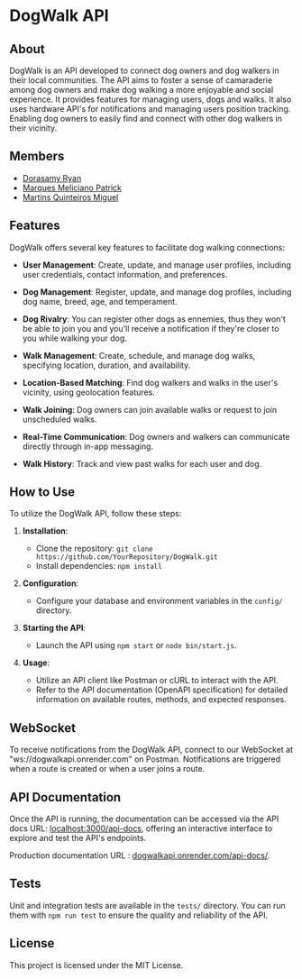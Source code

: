 # DogWalk API

## About

DogWalk is an API developed to connect dog owners and dog walkers in their local communities. The API aims to foster a sense of camaraderie among dog owners and make dog walking a more enjoyable and social experience. It provides features for managing users, dogs and walks. It also uses hardware API's for notifications and managing users position tracking.
Enabling dog owners to easily find and connect with other dog walkers in their vicinity.

## Members

- [Dorasamy Ryan](https://github.com/tupidix)
- [Marques Meliciano Patrick](https://github.com/PatrickMarques24)
- [Martins Quinteiros Miguel](https://github.com/quinteirosm)

## Features

DogWalk offers several key features to facilitate dog walking connections:

- **User Management**: Create, update, and manage user profiles, including user credentials, contact information, and preferences.

- **Dog Management**: Register, update, and manage dog profiles, including dog name, breed, age, and temperament.

- **Dog Rivalry**: You can register other dogs as ennemies, thus they won't be able to join you and you'll receive a notification if they're closer to you while walking your dog.

- **Walk Management**: Create, schedule, and manage dog walks, specifying location, duration, and availability.

- **Location-Based Matching**: Find dog walkers and walks in the user's vicinity, using geolocation features.

- **Walk Joining**: Dog owners can join available walks or request to join unscheduled walks.

- **Real-Time Communication**: Dog owners and walkers can communicate directly through in-app messaging.

- **Walk History**: Track and view past walks for each user and dog.

## How to Use

To utilize the DogWalk API, follow these steps:

1. **Installation**:

   - Clone the repository: `git clone https://github.com/YourRepository/DogWalk.git`
   - Install dependencies: `npm install`

2. **Configuration**:

   - Configure your database and environment variables in the `config/` directory.

3. **Starting the API**:

   - Launch the API using `npm start` or `node bin/start.js`.

4. **Usage**:
   - Utilize an API client like Postman or cURL to interact with the API.
   - Refer to the API documentation (OpenAPI specification) for detailed information on available routes, methods, and expected responses.

## WebSocket

To receive notifications from the DogWalk API, connect to our WebSocket at "ws://dogwalkapi.onrender.com" on Postman. Notifications are triggered when a route is created or when a user joins a route.

## API Documentation

Once the API is running, the documentation can be accessed via the API docs URL: [localhost:3000/api-docs](http://localhost:3000/api-docs), offering an interactive interface to explore and test the API's endpoints.

Production documentation URL : [dogwalkapi.onrender.com/api-docs/](https://dogwalkapi.onrender.com/api-docs/).

## Tests

Unit and integration tests are available in the `tests/` directory. You can run them with `npm run test` to ensure the quality and reliability of the API.

## License

This project is licensed under the MIT License.
